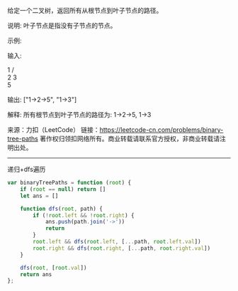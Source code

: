 给定一个二叉树，返回所有从根节点到叶子节点的路径。

说明: 叶子节点是指没有子节点的节点。

示例:

输入:

   1
 /   \
2     3
 \
  5

输出: ["1->2->5", "1->3"]

解释: 所有根节点到叶子节点的路径为: 1->2->5, 1->3

来源：力扣（LeetCode）
链接：https://leetcode-cn.com/problems/binary-tree-paths
著作权归领扣网络所有。商业转载请联系官方授权，非商业转载请注明出处。

---

递归+dfs遍历

```javascript
var binaryTreePaths = function (root) {
    if (root == null) return []
    let ans = []

    function dfs(root, path) {
        if (!root.left && !root.right) {
            ans.push(path.join('->'))
            return
        }
        root.left && dfs(root.left, [...path, root.left.val])
        root.right && dfs(root.right, [...path, root.right.val])
    }

    dfs(root, [root.val])
    return ans
};
```
